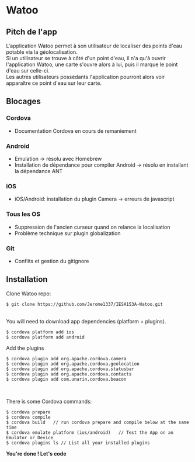 # Watoo
## Pitch de l'app

L'application Watoo permet à son utilisateur de localiser des points d'eau potable via la géolocalisation.<br/>
Si un utilisateur se trouve à côté d'un point d'eau, il n'a qu'à ouvrir l'application Watoo, une carte s'ouvre alors à lui, puis il marque le point d'eau sur celle-ci.<br/>
Les autres utilisateurs possédants l'application pourront alors voir apparaître ce point d'eau sur leur carte.


## Blocages
### Cordova
* Documentation Cordova en cours de remaniement

### Android
* Emulation -> résolu avec Homebrew
* Installation de dépendance pour compiler Android -> résolu en installant la dépendance ANT

### iOS
* iOS/Android: installation du plugin Camera -> erreurs de javascript

### Tous les OS
* Suppression de l'ancien curseur quand on relance la localisation
* Problème technique sur plugin globalization

### Git
* Conflits et gestion du gitignore

## Installation

Clone Watoo repo:

```console
$ git clone https://github.com/Jerome1337/IESA153A-Watoo.git
```

<br/>
You will need to download app dependencies (platform + plugins).

```console
$ cordova platform add ios
$ cordova platform add android
```

Add the plugins

```console
$ cordova plugin add org.apache.cordova.camera
$ cordova plugin add org.apache.cordova.geolocation
$ cordova plugin add org.apache.cordova.statusbar
$ cordova plugin add org.apache.cordova.contacts
$ cordova plugin add com.unarin.cordova.beacon
```

<br/>

There is some Cordova commands:

```console
$ cordova prepare
$ cordova compile
$ cordova build   // run cordova prepare and compile below at the same time
$ cordova emulate platform (ios/android)   // Test the App on an Emulator or Device
$ cordova plugins ls // List all your installed plugins
```

**You're done ! Let's code**
